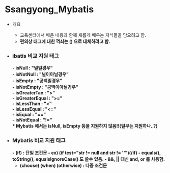 # Ssangyong_Mybatis

  - 개요
    - 교육센터에서 배운 내용과 함께 새롭게 배우는 지식들을 담으려고 함.
    - <b>편의상 태그에 대한 꺽쇠는 () 으로 대체하려고 함.
    
  - <h3>ibatis 비교 지원 태그</h3>
    - isNull : "널일경우"<br>
    - isNotNull : "널이아닐경우"<br>
    - isEmpty : "공백일경우"<br>
    - isNotEmpty : "공백이아닐경우"<br>
    - isGreaterTan : ">"<br>
    - isGreaterEqual : ">="<br>
    - isLessThan : "<"<br>
    - isLessEqual : "<="<br>
    - isEqual : "=="<br>
    - isNotEqual : "!="<br>
    * Mybatis 에서는 isNull, isEmpty 등을 지원하지 않음!!(일부는 지원하나..?)<br>
   
 - <h3>Mybatis 비교 지원 태그</h3>
    - (if)  : 단일 조건문
      - ex) (if test="str != null and str != ''")(/if)
      - equals(), toString(), equalsIgnoreCase() 도 쓸수 있음.
      - &&, || 대신 and, or 를 사용함.
  
    - (choose) (when) (otherwise) : 다중 조건문
    
   
